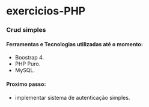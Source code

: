 # exercicios-PHP
### Crud simples
 #### Ferramentas e Tecnologias utilizadas até o momento:
  
  - Boostrap 4.
  - PHP Puro.
  - MySQL.
  
 #### Proximo passo:
  - implementar sistema de autenticação simples.
